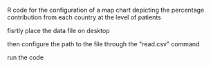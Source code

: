 R code for the configuration of a map chart depicting the percentage contribution from each country at the level of patients

fisrtly place the data file on desktop

then configure the path to the file through the "read.csv" command

run the code
